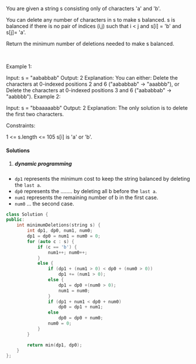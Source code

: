 You are given a string s consisting only of characters 'a' and 'b'​​​​.

You can delete any number of characters in s to make s balanced. s is balanced if there is no pair of indices (i,j) such that i < j and s[i] = 'b' and s[j]= 'a'.

Return the minimum number of deletions needed to make s balanced.

 

Example 1:

Input: s = "aababbab"
Output: 2
Explanation: You can either:
Delete the characters at 0-indexed positions 2 and 6 ("aababbab" -> "aaabbb"), or
Delete the characters at 0-indexed positions 3 and 6 ("aababbab" -> "aabbbb").
Example 2:

Input: s = "bbaaaaabb"
Output: 2
Explanation: The only solution is to delete the first two characters.
 

Constraints:

1 <= s.length <= 105
s[i] is 'a' or 'b'​​.


#### Solutions

1. ##### dynamic programming

- `dp1` represents the minimum cost to keep the string balanced by deleting the `last a`.
- `dp0` represents the ........  by deleting all b before the `last a`.
- `num1` represents the remaining number of b in the first case.
- `num0` ...                                     the second case.

```cpp
class Solution {
public:
    int minimumDeletions(string s) {
        int dp1, dp0, num1, num0;
        dp1 = dp0 = num1 = num0 = 0;
        for (auto c : s) {
            if (c == 'b') {
                num1++; num0++;
            }
            else {
                if (dp1 + (num1 > 0) < dp0 + (num0 > 0))
                    dp1 += (num1 > 0);
                else {
                    dp1 = dp0 +(num0 > 0);
                    num1 = num0;
                }
                if (dp1 + num1 < dp0 + num0)
                    dp0 = dp1 + num1;
                else
                    dp0 = dp0 + num0;
                num0 = 0;
            }
        }

        return min(dp1, dp0);
    }
};

```